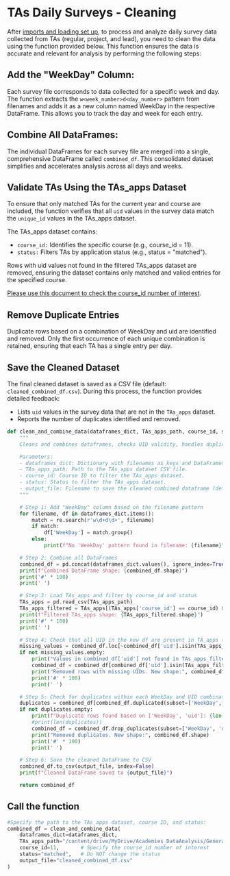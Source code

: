 # TAs Daily Surveys - Cleaning

After [imports and loading set up](), to process and analyze daily survey data collected from TAs (regular, project, and lead), you need to clean the data using the function provided below. 
This function ensures the data is accurate and relevant for analysis by performing the following steps:

## Add the "WeekDay" Column:
Each survey file corresponds to data collected for a specific week and day. The function extracts the `w<week_number>d<day_number>` pattern from filenames and adds it as a new column named WeekDay in the respective DataFrame. This allows you to track the day and week for each entry.

## Combine All DataFrames:
The individual DataFrames for each survey file are merged into a single, comprehensive DataFrame called `combined_df`. This consolidated dataset simplifies and accelerates analysis across all days and weeks.

## Validate TAs Using the TAs_apps Dataset
To ensure that only matched TAs for the current year and course are included, the function verifies that all `uid` values in the survey data match the `unique_id` values in the TAs_apps dataset.

The TAs_apps dataset contains:

- `course_id:` Identifies the specific course (e.g., course_id = 11).
- `status:` Filters TAs by application status (e.g., status = "matched").

Rows with uid values not found in the filtered TAs_apps dataset are removed, ensuring the dataset contains only matched and valied entries for the specified course.

[Please use this document to check the course_id number of interest](https://docs.google.com/document/d/1OUPMUGDOYEmp7Znp4ZrBJSi_-vHU0yBH/edit#heading=h.gjdgxs).

## Remove Duplicate Entries
Duplicate rows based on a combination of WeekDay and uid are identified and removed. Only the first occurrence of each unique combination is retained, ensuring that each TA has a single entry per day.

## Save the Cleaned Dataset 
The final cleaned dataset is saved as a CSV file (default: `cleaned_combined_df.csv`).
During this process, the function provides detailed feedback:

- Lists `uid` values in the survey data that are not in the `TAs_apps` dataset.
- Reports the number of duplicates identified and removed.


```python
def clean_and_combine_data(dataframes_dict, TAs_apps_path, course_id, status, output_file='combined_df.csv'):
    """
    Cleans and combines dataframes, checks UID validity, handles duplicates, and saves the final combined dataframe.

    Parameters:
    - dataframes_dict: Dictionary with filenames as keys and DataFrames as values.
    - TAs_apps_path: Path to the TAs_apps dataset CSV file.
    - course_id: Course ID to filter the TAs_apps dataset.
    - status: Status to filter the TAs_apps dataset.
    - output_file: Filename to save the cleaned combined dataframe (default: 'combined_df.csv').
    """

    # Step 1: Add "WeekDay" column based on the filename pattern
    for filename, df in dataframes_dict.items():
        match = re.search(r'w\d+d\d+', filename)
        if match:
            df['WeekDay'] = match.group()
        else:
            print(f"No 'WeekDay' pattern found in filename: {filename}")

    # Step 2: Combine all DataFrames
    combined_df = pd.concat(dataframes_dict.values(), ignore_index=True)
    print(f"Combined DataFrame shape: {combined_df.shape}")
    print('#' * 100)
    print(' ')

    # Step 3: Load TAs_apps and filter by course_id and status
    TAs_apps = pd.read_csv(TAs_apps_path)
    TAs_apps_filtered = TAs_apps[(TAs_apps['course_id'] == course_id) & (TAs_apps['status'] == status)]
    print(f"Filtered TAs_apps shape: {TAs_apps_filtered.shape}")
    print('#' * 100)
    print(' ')

    # Step 4: Check that all UID in the new df are present in TA_apps (for the specific course and status that will be specified)
    missing_values = combined_df.loc[~combined_df['uid'].isin(TAs_apps_filtered['unique_id']), 'uid']
    if not missing_values.empty:
        print("Values in combined_df['uid'] not found in TAs_apps_filtered['unique_id']:", missing_values.tolist())
        combined_df = combined_df[combined_df['uid'].isin(TAs_apps_filtered['unique_id'])]
        print("Removed rows with missing UIDs. New shape:", combined_df.shape)
        print('#' * 100)
        print(' ')

    # Step 5: Check for duplicates within each WeekDay and UID combination
    duplicates = combined_df[combined_df.duplicated(subset=['WeekDay', 'uid'], keep=False)]
    if not duplicates.empty:
        print(f"Duplicate rows found based on ['WeekDay', 'uid']: {len(duplicates)}")
        #print(len(duplicates))
        combined_df = combined_df.drop_duplicates(subset=['WeekDay', 'uid'], keep='first')
        print("Removed duplicates. New shape:", combined_df.shape)
        print('#' * 100)
        print(' ')

    # Step 6: Save the cleaned DataFrame to CSV
    combined_df.to_csv(output_file, index=False)
    print(f"Cleaned DataFrame saved to {output_file}")

    return combined_df
```

## Call the function

```python
#Specify the path to the TAs_apps dataset, course ID, and status:
combined_df = clean_and_combine_data(
    dataframes_dict=dataframes_dict,
    TAs_apps_path="/content/drive/MyDrive/Academies_DataAnalysis/General/TAs_ReceivedApp_from2021.csv", # to be updated in 2025
    course_id=11,       # Specify the course_id number of interest
    status="matched",   # Do NOT change the status
    output_file="cleaned_combined_df.csv" 
)
```